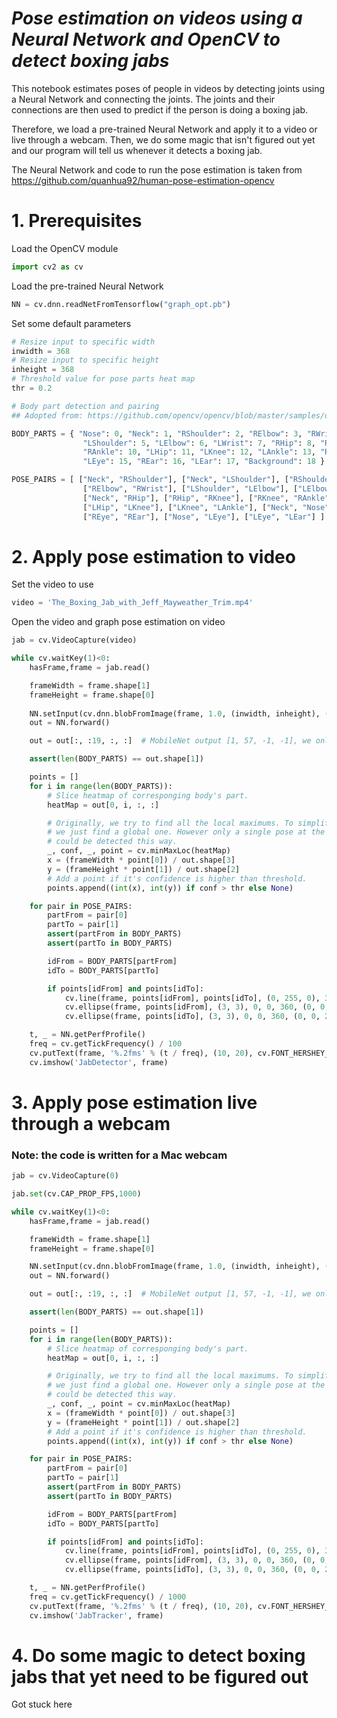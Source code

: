 # _Pose estimation on videos using a Neural Network and OpenCV to detect boxing jabs_

This notebook estimates poses of people in videos by detecting joints using a Neural Network and connecting the joints. The joints and their connections are then used to predict if the person is doing a boxing jab. 

Therefore, we load a pre-trained Neural Network and apply it to a video or live through a webcam.
Then, we do some magic that isn't figured out yet and our program will tell us whenever it detects a boxing jab.

The Neural Network and code to run the pose estimation is taken from https://github.com/quanhua92/human-pose-estimation-opencv

# 1. Prerequisites

Load the OpenCV module


```python
import cv2 as cv
```

Load the pre-trained Neural Network


```python
NN = cv.dnn.readNetFromTensorflow("graph_opt.pb")
```

Set some default parameters


```python
# Resize input to specific width
inwidth = 368
# Resize input to specific height
inheight = 368
# Threshold value for pose parts heat map
thr = 0.2

# Body part detection and pairing
## Adopted from: https://github.com/opencv/opencv/blob/master/samples/dnn/openpose.py

BODY_PARTS = { "Nose": 0, "Neck": 1, "RShoulder": 2, "RElbow": 3, "RWrist": 4,
                "LShoulder": 5, "LElbow": 6, "LWrist": 7, "RHip": 8, "RKnee": 9,
                "RAnkle": 10, "LHip": 11, "LKnee": 12, "LAnkle": 13, "REye": 14,
                "LEye": 15, "REar": 16, "LEar": 17, "Background": 18 }

POSE_PAIRS = [ ["Neck", "RShoulder"], ["Neck", "LShoulder"], ["RShoulder", "RElbow"],
                ["RElbow", "RWrist"], ["LShoulder", "LElbow"], ["LElbow", "LWrist"],
                ["Neck", "RHip"], ["RHip", "RKnee"], ["RKnee", "RAnkle"], ["Neck", "LHip"],
                ["LHip", "LKnee"], ["LKnee", "LAnkle"], ["Neck", "Nose"], ["Nose", "REye"],
                ["REye", "REar"], ["Nose", "LEye"], ["LEye", "LEar"] ]
```

# 2. Apply pose estimation to video


Set the video to use


```python
video = 'The_Boxing_Jab_with_Jeff_Mayweather_Trim.mp4'
```

Open the video and graph pose estimation on video


```python
jab = cv.VideoCapture(video)

while cv.waitKey(1)<0:
    hasFrame,frame = jab.read()

    frameWidth = frame.shape[1]
    frameHeight = frame.shape[0]
    
    NN.setInput(cv.dnn.blobFromImage(frame, 1.0, (inwidth, inheight), (127.5, 127.5, 127.5), swapRB=True, crop=False))
    out = NN.forward()

    out = out[:, :19, :, :]  # MobileNet output [1, 57, -1, -1], we only need the first 19 elements

    assert(len(BODY_PARTS) == out.shape[1])

    points = []
    for i in range(len(BODY_PARTS)):
        # Slice heatmap of corresponging body's part.
        heatMap = out[0, i, :, :]

        # Originally, we try to find all the local maximums. To simplify a sample
        # we just find a global one. However only a single pose at the same time
        # could be detected this way.
        _, conf, _, point = cv.minMaxLoc(heatMap)
        x = (frameWidth * point[0]) / out.shape[3]
        y = (frameHeight * point[1]) / out.shape[2]
        # Add a point if it's confidence is higher than threshold.
        points.append((int(x), int(y)) if conf > thr else None)

    for pair in POSE_PAIRS:
        partFrom = pair[0]
        partTo = pair[1]
        assert(partFrom in BODY_PARTS)
        assert(partTo in BODY_PARTS)

        idFrom = BODY_PARTS[partFrom]
        idTo = BODY_PARTS[partTo]

        if points[idFrom] and points[idTo]:
            cv.line(frame, points[idFrom], points[idTo], (0, 255, 0), 3)
            cv.ellipse(frame, points[idFrom], (3, 3), 0, 0, 360, (0, 0, 255), cv.FILLED)
            cv.ellipse(frame, points[idTo], (3, 3), 0, 0, 360, (0, 0, 255), cv.FILLED)

    t, _ = NN.getPerfProfile()
    freq = cv.getTickFrequency() / 100
    cv.putText(frame, '%.2fms' % (t / freq), (10, 20), cv.FONT_HERSHEY_SIMPLEX, 0.5, (0, 0, 0))
    cv.imshow('JabDetector', frame)
```

# 3. Apply pose estimation live through a webcam
### Note: the code is written for a Mac webcam


```python
jab = cv.VideoCapture(0)

jab.set(cv.CAP_PROP_FPS,1000)

while cv.waitKey(1)<0:
    hasFrame,frame = jab.read()

    frameWidth = frame.shape[1]
    frameHeight = frame.shape[0]

    NN.setInput(cv.dnn.blobFromImage(frame, 1.0, (inwidth, inheight), (127.5, 127.5, 127.5), swapRB=True, crop=False))
    out = NN.forward()

    out = out[:, :19, :, :]  # MobileNet output [1, 57, -1, -1], we only need the first 19 elements

    assert(len(BODY_PARTS) == out.shape[1])

    points = []
    for i in range(len(BODY_PARTS)):
        # Slice heatmap of corresponging body's part.
        heatMap = out[0, i, :, :]

        # Originally, we try to find all the local maximums. To simplify a sample
        # we just find a global one. However only a single pose at the same time
        # could be detected this way.
        _, conf, _, point = cv.minMaxLoc(heatMap)
        x = (frameWidth * point[0]) / out.shape[3]
        y = (frameHeight * point[1]) / out.shape[2]
        # Add a point if it's confidence is higher than threshold.
        points.append((int(x), int(y)) if conf > thr else None)

    for pair in POSE_PAIRS:
        partFrom = pair[0]
        partTo = pair[1]
        assert(partFrom in BODY_PARTS)
        assert(partTo in BODY_PARTS)

        idFrom = BODY_PARTS[partFrom]
        idTo = BODY_PARTS[partTo]

        if points[idFrom] and points[idTo]:
            cv.line(frame, points[idFrom], points[idTo], (0, 255, 0), 3)
            cv.ellipse(frame, points[idFrom], (3, 3), 0, 0, 360, (0, 0, 255), cv.FILLED)
            cv.ellipse(frame, points[idTo], (3, 3), 0, 0, 360, (0, 0, 255), cv.FILLED)

    t, _ = NN.getPerfProfile()
    freq = cv.getTickFrequency() / 1000
    cv.putText(frame, '%.2fms' % (t / freq), (10, 20), cv.FONT_HERSHEY_SIMPLEX, 0.5, (0, 0, 0))
    cv.imshow('JabTracker', frame)
```

# 4. Do some magic to detect boxing jabs that yet need to be figured out

Got stuck here
